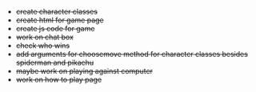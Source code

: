  - ~~create character classes~~
 - ~~create html for game page~~
 - ~~create js code for game~~
 - ~~work on chat box~~
 - ~~check who wins~~
 - ~~add arguments for choosemove method for character classes besides spiderman and pikachu~~
 - ~~maybe work on playing against computer~~
 - ~~work on how to play page~~